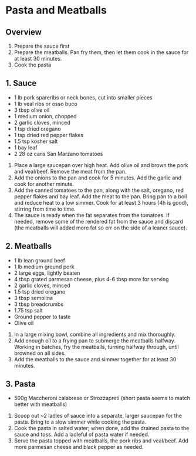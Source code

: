 # Pasta and Meatballs

## Overview
1. Prepare the sauce first
2. Prepare the meatballs. Pan fry them, then let them cook in the sauce for at least 30 minutes.
3. Cook the pasta

## 1. Sauce
- 1 lb pork spareribs or neck bones, cut into smaller pieces
- 1 lb veal ribs or osso buco
- 3 tbsp olive oil
- 1 medium onion, chopped
- 2 garlic cloves, minced
- 1 tsp dried oregano
- 1 tsp dried red pepper flakes
- 1.5 tsp kosher salt
- 1 bay leaf
- 2 28 oz cans San Marzano tomatoes

1.	Place a large saucepan over high heat. Add olive oil and brown the pork and veal/beef. Remove the meat from the pan.
2.	Add the onions to the pan and cook for 5 minutes. Add the garlic and cook for another minute.
3.	Add the canned tomatoes to the pan, along with the salt, oregano, red pepper flakes and bay leaf. Add the meat to the pan. Bring pan to a boil and reduce heat to a low simmer. Cook for at least 3 hours (4h is good), stirring from time to time.
4.	The sauce is ready when the fat separates from the tomatoes. If needed, remove some of the rendered fat from the sauce and discard (the meatballs will added more fat so err on the side of a leaner sauce).

## 2. Meatballs
- 1 lb lean ground beef
- 1 lb medium ground pork
- 2 large eggs, lightly beaten
- 4 tbsp grated parmesan cheese, plus 4-6 tbsp more for serving
- 2 garlic cloves, minced
- 1.5 tsp dried oregano
- 3 tbsp semolina
- 3 tbsp breadcrumbs
- 1.75 tsp salt
- Ground pepper to taste
- Olive oil

1.	In a large mixing bowl, combine all ingredients and mix thoroughly.
2.	Add enough oil to a frying pan to submerge the meatballs halfway. Working in batches, fry the meatballs, turning halfway through, until browned on all sides.
3.	Add the meatballs to the sauce and simmer together for at least 30 minutes.

## 3. Pasta
- 500g Maccheroni calabrese or Strozzapreti (short pasta seems to match better with meatballs)

1.	Scoop out ~2 ladles of sauce into a separate, larger saucepan for the pasta. Bring to a slow simmer while cooking the pasta.
2.	Cook the pasta in salted water; when done, add the drained pasta to the sauce and toss. Add a ladleful of pasta water if needed.
3.	Serve the pasta topped with meatballs, the pork ribs and veal/beef. Add more parmesan cheese and black pepper as needed.

